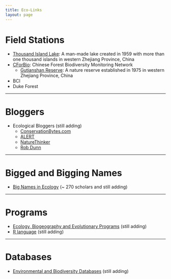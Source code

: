 ```yaml
---
title: Eco-Links
layout: page
---
```



# Field Stations

-	[Thousand Island Lake](http://sixf.org/en/pages/thousand-island-lake): A man-made lake created in 1959 with more than one thousand islands in western Zhejiang Province, China
-	[CForBio](http://www.cfbiodiv.org/): Chinese Forest Biodiversity Monitoring Network
	-	[Gutianshan Reserve](http://sixf.org/en/pages/gutianshan-reserve): A nature reserve established in 1975 in western Zhejiang Province, China
-	BCI
-	Duke Forest

---

# Bloggers

-	Ecological Bloggers (still adding)
	-	[ConservationBytes.com](http://conservationbytes.com)
	-	[ALERT](http://alert-conservation.org)
	-	[NatureThinker](http://www.naturethinker.org)
	-	[Rob Dunn](http://www.robrdunn.com)

-----

# Bigged and Bigging Names

-	[Big Names in Ecology](http://sixf.org/en/2014/03/big-names-in-ecology/) (~ 270 scholars and still adding)

---

# Programs

-	[Ecology, Biogeography and Evolutionary Programs](http://sixf.org/en/2014/03/ecology-programs/) (still adding)
-	[R language](http://sixf.org/en/2014/03/r-language/) (still adding)


---

# Databases

-	[Environmental and Biodiversity Databases](http://sixf.org/en/2014/03/environmental-biodiversity-databases/) (still adding)